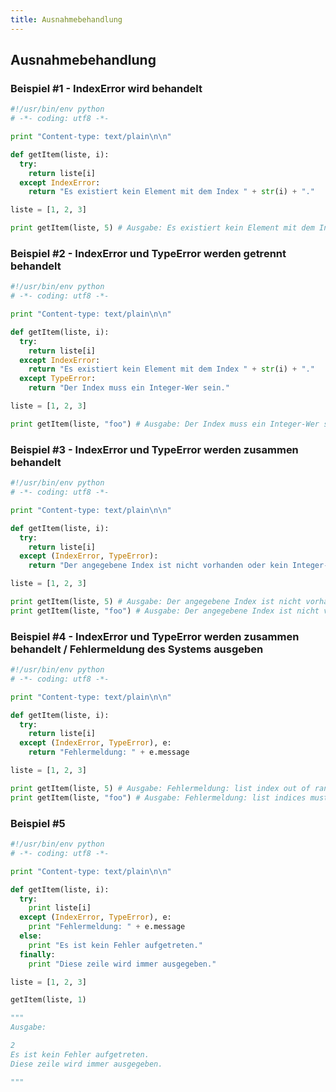 ```yaml
---
title: Ausnahmebehandlung
---
```


## Ausnahmebehandlung

### Beispiel #1 - IndexError wird behandelt

```python
#!/usr/bin/env python
# -*- coding: utf8 -*-

print "Content-type: text/plain\n\n"

def getItem(liste, i):
  try:
    return liste[i]
  except IndexError:
    return "Es existiert kein Element mit dem Index " + str(i) + "."

liste = [1, 2, 3]

print getItem(liste, 5) # Ausgabe: Es existiert kein Element mit dem Index 5.
```

### Beispiel #2 - IndexError und TypeError werden getrennt behandelt

```python
#!/usr/bin/env python
# -*- coding: utf8 -*-

print "Content-type: text/plain\n\n"

def getItem(liste, i):
  try:
    return liste[i]
  except IndexError:
    return "Es existiert kein Element mit dem Index " + str(i) + "."
  except TypeError:
    return "Der Index muss ein Integer-Wer sein."

liste = [1, 2, 3]

print getItem(liste, "foo") # Ausgabe: Der Index muss ein Integer-Wer sein.
```

### Beispiel #3 - IndexError und TypeError werden zusammen behandelt

```python
#!/usr/bin/env python
# -*- coding: utf8 -*-

print "Content-type: text/plain\n\n"

def getItem(liste, i):
  try:
    return liste[i]
  except (IndexError, TypeError):
    return "Der angegebene Index ist nicht vorhanden oder kein Integer-Wert."

liste = [1, 2, 3]

print getItem(liste, 5) # Ausgabe: Der angegebene Index ist nicht vorhanden oder kein Integer-Wert.
print getItem(liste, "foo") # Ausgabe: Der angegebene Index ist nicht vorhanden oder kein Integer-Wert.
```

### Beispiel #4 - IndexError und TypeError werden zusammen behandelt / Fehlermeldung des Systems ausgeben

```python
#!/usr/bin/env python
# -*- coding: utf8 -*-

print "Content-type: text/plain\n\n"

def getItem(liste, i):
  try:
    return liste[i]
  except (IndexError, TypeError), e:
    return "Fehlermeldung: " + e.message

liste = [1, 2, 3]

print getItem(liste, 5) # Ausgabe: Fehlermeldung: list index out of range
print getItem(liste, "foo") # Ausgabe: Fehlermeldung: list indices must be integers
```

### Beispiel #5

```python
#!/usr/bin/env python
# -*- coding: utf8 -*-

print "Content-type: text/plain\n\n"

def getItem(liste, i):
  try:
    print liste[i]
  except (IndexError, TypeError), e:
    print "Fehlermeldung: " + e.message
  else:
    print "Es ist kein Fehler aufgetreten."
  finally:
    print "Diese zeile wird immer ausgegeben."

liste = [1, 2, 3]

getItem(liste, 1)

"""
Ausgabe:

2
Es ist kein Fehler aufgetreten.
Diese zeile wird immer ausgegeben.

"""
```
